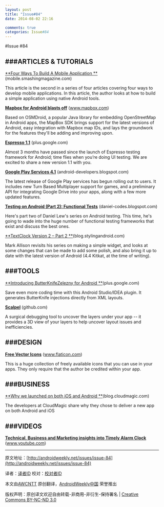 ```yaml
---
layout: post
title: "Issue#84"
date: 2014-08-02 22:16

comments: true
categories: Issue#84
---
```


#Issue #84

###ARTICLES & TUTORIALS
---

[**Four Ways To Build A Mobile Application **](http://www.smashingmagazine.com/2014/01/10/four-ways-to-build-a-mobile-app-part2-native-android/)(mobile.smashingmagazine.com)

This article is the second in a series of four articles covering four ways to develop mobile applications. In this article, the author looks at how to build a simple application using native Android tools.

 
[**Mapbox for Android blasts off**](https://www.mapbox.com/blog/mapbox-android/) (www.mapbox.com)

Based on OSMDroid, a popular Java library for embedding OpenStreetMap in Android apps, the MapBox SDK brings support for the latest versions of Android, easy integration with Mapbox map IDs, and lays the groundwork for the features they'll be adding and improving upon.

 
[**Espresso 1.1**](https://plus.google.com/+AndroidDevelopers/posts/82DsBBAVAFH) (plus.google.com) 

Almost 3 months have passed since the launch of Espresso testing framework for Android; time flies when you’re doing UI testing. We are excited to share a new version 1.1 with you.

[**Google Play Services 4.1**](http://android-developers.blogspot.com/2014/01/google-play-services-41.html) (android-developers.blogspot.com) 

The latest release of Google Play services has begun rolling out to users. It includes new Turn Based Multiplayer support for games, and a preliminary API for integrating Google Drive into your apps, along with a few more updated features.

[**Testing on Android (Part 2): Functional Tests**](http://daniel-codes.blogspot.com/2014/01/testing-on-android-part-2-functional.html) (daniel-codes.blogspot.com) 

Here's part two of Daniel Lew's series on Android testing. This time, he's going to wade into the huge number of functional testing frameworks that exist and discuss the best ones.

[**TextClock Version 2 – Part 2 **](http://blog.stylingandroid.com/archives/2256)(blog.stylingandroid.com) 

Mark Allison revisits his series on making a simple widget, and looks at some changes that can be made to add some polish, and also bring it up to date with the latest version of Android (4.4 Kitkat, at the time of writing).

###TOOLS
---

[**Introducing ButterKnifeZelezny for Android **](https://plus.google.com/110778431549186951626/posts/guHSdCEpJDf)(plus.google.com) 

Save even more coding time with this Android Studio/IDEA plugin. It generates ButterKnife injections directly from XML layouts.

[**Scalpel**](https://github.com/JakeWharton/scalpel) (github.com) 

A surgical debugging tool to uncover the layers under your app -- it provides a 3D view of your layers to help uncover layout issues and inefficiencies.

 
###DESIGN
---

[**Free Vector Icons**](http://www.flaticon.com/) (www.flaticon.com)

This is a huge collection of freely available icons that you can use in your apps. They only require that the author be credited within your app.

###BUSINESS
---

[**Why we launched on both iOS and Android **](https://www.youtube.com/watch?v=rbDTV9-MsBA)(blog.cloudmagic.com) 

The developers at CloudMagic share why they chose to deliver a new app on both Android and iOS

###VIDEOS
---

[**Technical, Business and Marketing insights into Timely Alarm Clock**](https://www.youtube.com/watch?v=rbDTV9-MsBA) (www.youtube.com)

---


原文地址：[http://androidweekly.net/issues/issue-84](http://androidweekly.net/issues/issue-84)

译者：[译者ID](https://github.com/译者ID) 校对：[校对者ID](https://github.com/校对者ID)

本文由[AWCNTT](https://github.com/AWCNTT) 原创翻译，[AndroidWeekly中国](http://www.androidweekly.cn/) 荣誉推出

版权声明：原创译文欢迎自由转载-非商用-非衍生-保持署名 | [Creative Commons BY-NC-ND 3.0](http://creativecommons.org/licenses/by-nc-nd/3.0/deed.zh)